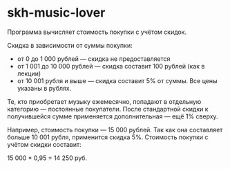 # skh-music-lover
Программа вычисляет стоимость покупки с учётом скидок. 


Скидка в зависимости от суммы покупки: 
- от 0 до 1 000 рублей — скидка не предоставляется
- от 1 001 до 10 000 рублей — скидка составит 100 рублей (как в лекции)
- от 10 001 рубля и выше — скидка составит 5% от суммы.
Все цены указаны в рублях.

Те, кто приобретает музыку ежемесячно, попадают в отдельную категорию — постоянные покупатели. После стандартной скидки к получившейся сумме применяется дополнительная — ещё 1% сверху.

Например, стоимость покупки — 15 000 рублей. Так как она составляет больше 10 001 рубля, применится скидка 5%. Стоимость покупки с учётом скидки составит:

15 000 * 0,95 = 14 250 руб.
